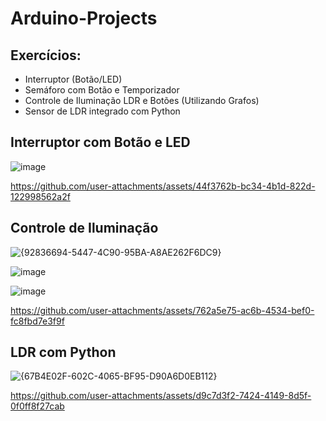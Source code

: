 # Arduino-Projects

## Exercícios:

* Interruptor (Botão/LED)
* Semáforo com Botão e Temporizador
* Controle de Iluminação LDR e Botões (Utilizando Grafos)
* Sensor de LDR integrado com Python

## Interruptor com Botão e LED
![image](https://github.com/user-attachments/assets/ac2b0464-4dcb-4961-8e21-0de5e0639455)

https://github.com/user-attachments/assets/44f3762b-bc34-4b1d-822d-122998562a2f

## Controle de Iluminação

![{92836694-5447-4C90-95BA-A8AE262F6DC9}](https://github.com/user-attachments/assets/09177251-429b-4901-8a0b-5762daa83467)

![image](https://github.com/user-attachments/assets/9a209624-885e-422f-a1d0-1a6a4b53a6e6)

![image](https://github.com/user-attachments/assets/33c11ceb-2002-4b5d-b5fc-b394b90401c2)

https://github.com/user-attachments/assets/762a5e75-ac6b-4534-bef0-fc8fbd7e3f9f

## LDR com Python
![{67B4E02F-602C-4065-BF95-D90A6D0EB112}](https://github.com/user-attachments/assets/d9f61f46-fb45-48ab-9719-c667aad21bc8)

https://github.com/user-attachments/assets/d9c7d3f2-7424-4149-8d5f-0f0ff8f27cab

